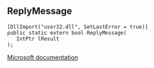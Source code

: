 ## ReplyMessage

```
[DllImport("user32.dll", SetLastError = true)]
public static extern bool ReplyMessage(
   IntPtr lResult
);
```

[Microsoft documentation](https://docs.microsoft.com/en-us/windows/win32/api/winuser/nf-winuser-replymessage)
